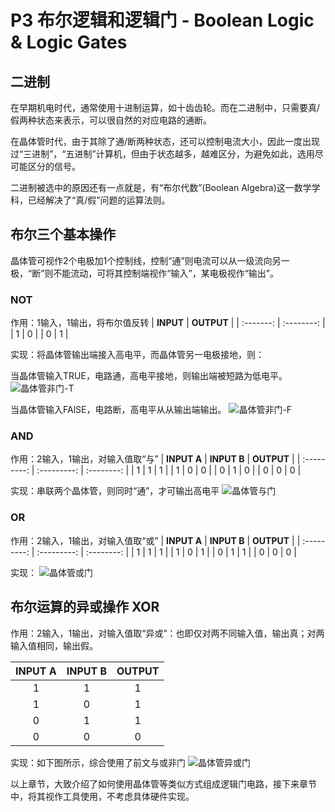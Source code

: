# P3 布尔逻辑和逻辑门 - Boolean Logic & Logic Gates

## 二进制

在早期机电时代，通常使用十进制运算，如十齿齿轮。而在二进制中，只需要真/假两种状态来表示，可以很自然的对应电路的通断。

在晶体管时代，由于其除了通/断两种状态，还可以控制电流大小，因此一度出现过“三进制”，“五进制”计算机，但由于状态越多，越难区分，为避免如此，选用尽可能区分的信号。

二进制被选中的原因还有一点就是，有“布尔代数”(Boolean Algebra)这一数学学科，已经解决了“真/假”问题的运算法则。

## 布尔三个基本操作

晶体管可视作2个电极加1个控制线，控制“通”则电流可以从一级流向另一极，“断”则不能流动，可将其控制端视作“输入”，某电极视作“输出”。

### NOT

作用：1输入，1输出，将布尔值反转
| **INPUT** | **OUTPUT** |
| :-------: | :--------: |
|     1     |     0      |
|     0     |     1      |

实现：将晶体管输出端接入高电平，而晶体管另一电极接地，则：

当晶体管输入TRUE，电路通，高电平接地，则输出端被短路为低电平。
![晶体管非门-T](https://cdn.jsdelivr.net/gh/huchangjun-sjtu/picbed/image/20240114153027.png)

当晶体管输入FAlSE，电路断，高电平从从输出端输出。
![晶体管非门-F](https://cdn.jsdelivr.net/gh/huchangjun-sjtu/picbed/image/20240114152803.png)

### AND

作用：2输入，1输出，对输入值取“与”
| **INPUT A** | **INPUT B** | **OUTPUT** |
| :---------: | :---------: | :--------: |
|      1      |      1      |     1      |
|      1      |      0      |     0      |
|      0      |      1      |     0      |
|      0      |      0      |     0      |

实现：串联两个晶体管，则同时“通”，才可输出高电平
![晶体管与门](https://cdn.jsdelivr.net/gh/huchangjun-sjtu/picbed/image/20240114160759.png)

### OR

作用：2输入，1输出，对输入值取“或”
| **INPUT A** | **INPUT B** | **OUTPUT** |
| :---------: | :---------: | :--------: |
|      1      |      1      |     1      |
|      1      |      0      |     1      |
|      0      |      1      |     1      |
|      0      |      0      |     0      |

实现：
![晶体管或门](https://cdn.jsdelivr.net/gh/huchangjun-sjtu/picbed/image/20240114161051.png)

## 布尔运算的异或操作 XOR

作用：2输入，1输出，对输入值取“异或”：也即仅对两不同输入值，输出真；对两输入值相同，输出假。

| **INPUT A** | **INPUT B** | **OUTPUT** |
| :---------: | :---------: | :--------: |
|      1      |      1      |     1      |
|      1      |      0      |     1      |
|      0      |      1      |     1      |
|      0      |      0      |     0      |

实现：如下图所示，综合使用了前文与或非门
![晶体管异或门](https://cdn.jsdelivr.net/gh/huchangjun-sjtu/picbed/image/20240114161551.png)

以上章节，大致介绍了如何使用晶体管等类似方式组成逻辑门电路，接下来章节中，将其视作工具使用，不考虑具体硬件实现。
